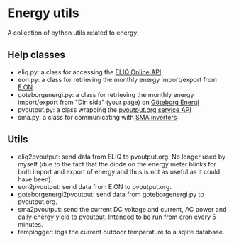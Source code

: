 # Energy utils

A collection of python utils related to energy.

## Help classes
- eliq.py: a class for accessing the
  [ELIQ Online API](https://my.eliq.se/knowledge/sv-SE/49-eliq-online/299-eliq-online-api)
- eon.py: a class for retrieving the monthly energy import/export from
  [E.ON](https://www.eon.se/)
- goteborgenergi.py: a class for retrieving the monthly energy import/export
  from "Din sida" (your page) on [Göteborg
  Energi](http://www.goteborgenergi.se/)
- pvoutput.py: a class wrapping the
  [pvoutput.org service API](http://pvoutput.org/help.html#api)
- sma.py: a class for communicating with [SMA inverters](http://www.sma.de/en/)

## Utils
- eliq2pvoutput: send data from ELIQ to pvoutput.org. No longer used by myself
  (due to the fact that the diode on the energy meter blinks for both import
  and export of energy and thus is not as useful as it could have been).
- eon2pvoutput: send data from E.ON to pvoutput.org.
- goteborgenergi2pvoutput: send data from goteborgenergi.py to pvoutput.org.
- sma2pvoutput: send the current DC voltage and current, AC power and daily
  energy yield to pvoutput. Intended to be run from cron every 5 minutes.
- templogger: logs the current outdoor temperature to a sqlite database.
